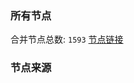 ### 所有节点
合并节点总数: `1593`
[节点链接](https://raw.githubusercontent.com/rzhy1/11/master/sub/sub_merge_base64.txt)

### 节点来源
